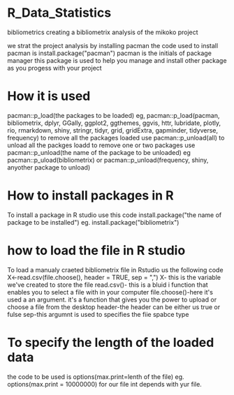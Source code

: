 # R_Data_Statistics
bibliometrics
creating a bibliometrix analysis of the mikoko project 

we strat the project analysis by installing pacman
the code used to install pacman is
install.package("pacman")
pacman is the initials of package manager
this package is used to help you manage and install other package as you progess with your project
# How it is used
pacman::p_load(the packages to be loaded)
eg, pacman::p_load(pacman, bibliometrix, dplyr, GGally, ggplot2, ggthemes, ggvis,
               httr, lubridate, plotly, rio, rmarkdown, shiny, stringr, tidyr,
               grid, gridExtra, gapminder, tidyverse, frequency)
    to remove all the packages loaded use pacman::p_unload(all) to unload all the packges loadd
    to remove one or two packages use pacman::p_unload(the name of the package to be unloaded)
    eg pacman::p_uload(bibliometrix) or pacman::p_unload(frequency, shiny, anyother package to unload)
 # How to install packages in R
 To install a package in R studio use this code
 install.package("the name of package to be installed")
 eg. install.package("bibliometrix")
 
 # how to load the file in R studio 
 To load a manualy craeted bibliometrix  file in Rstudio us the following code
 X<-read.csv(file.choose(), header = TRUE, sep = ",")
      X- this is the variable we've created to store the file
      read.csv()- this is a bluid i function that enables you to select a file with in your computer
      file.choose()-here it's used a an argument. it's a function that gives you the power to upload or choose a file from the desktop
      header-the header can be either us true or fulse 
      sep-this argumnt is used to specifies the fiie spabce type
      
 # To specify the length of the loaded data
 the code to be used is options(max.print=lenth of the file)
 eg. options(max.print = 10000000) for our file int depends with yur file.
